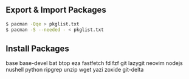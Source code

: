 ## Export & Import Packages

```bash
$ pacman -Qqe > pkglist.txt
$ pacman -S --needed - < pkglist.txt
```

## Install Packages

base
base-devel
bat
btop
eza
fastfetch
fd
fzf
git
lazygit
neovim
nodejs
nushell
python
ripgrep
unzip
wget
yazi
zoxide
git-delta